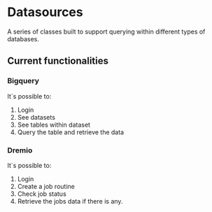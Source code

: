 # Datasources
A series of classes built to support querying within different types of databases.

## Current functionalities 

### Bigquery
It`s possible to:
1. Login
2. See datasets
3. See tables within dataset
4. Query the table and retrieve the data

### Dremio
It`s possible to:
1. Login
2. Create a job routine
3. Check job status 
4. Retrieve the jobs data if there is any. 
